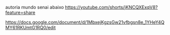 autoria mundo senai abaixo
https://youtube.com/shorts/jKNCQXExqV8?feature=share

https://docs.google.com/document/d/1MbxejKgzsGw21vfbgsn8e_1YHeY4QMY61RKUmtG1RQ0/edit
